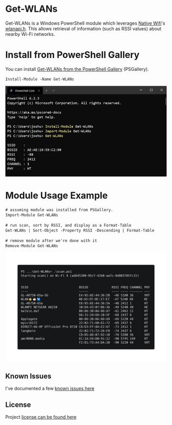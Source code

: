 # Get-WLANs

Get-WLANs is a Windows PowerShell module which leverages [Native Wifi](https://docs.microsoft.com/en-us/windows/win32/nativewifi/portal)'s [wlanapi.h](https://docs.microsoft.com/en-us/windows/win32/api/wlanapi/). This allows retrieval of information (such as RSSI values) about nearby Wi-Fi networks.

# Install from PowerShell Gallery

You can install [Get-WLANs from the PowerShell Gallery](https://www.powershellgallery.com/packages/Get-WLANs) (PSGallery).

```
Install-Module -Name Get-WLANs
```

![](docs/WindowsTerminal_jgCkTPJBx4.png)

# Module Usage Example

```
# assuming module was installed from PSGallery.
Import-Module Get-WLANs

# run scan, sort by RSSI, and display as a Format-Table
Get-WLANs | Sort-Object -Property RSSI -Descending | Format-Table

# remove module after we're done with it
Remove-Module Get-WLANs
```

![](docs/1-nic-scan-examplev2.png)

## Known Issues

I've documented a few [known issues here](KNOWN_ISSUES.md)

## License

Project [license can be found here](LICENSE)
